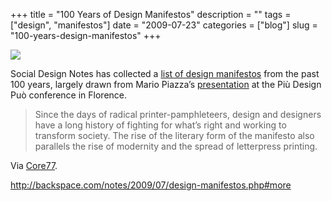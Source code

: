 +++
title = "100 Years of Design Manifestos"
description = ""
tags = ["design", "manifestos"]
date = "2009-07-23"
categories = ["blog"]
slug = "100-years-design-manifestos"
+++



  <div class="notebook-screenshot"><a href="http://backspace.com/notes/2009/07/design-manifestos.php#more"><img id='bluga-thumbnail-1839' class='bluga-thumbnail large' src='http://media.konigi.com/bluga/
wt4a68880734616.jpg'/></a></div><p>Social Design Notes has collected a <a href="http://backspace.com/notes/2009/07/design-manifestos.php">list of design manifestos</a> from the past 100 years, largely drawn from Mario Piazza’s <a href="http://sdz.aiap.it/notizie/11326">presentation</a> at the Più Design Può conference in Florence. </p>
<blockquote><p>Since the days of radical printer-pamphleteers, design and designers have a long history of fighting for what’s right and working to transform society. The rise of the literary form of the manifesto also parallels the rise of modernity and the spread of letterpress printing.</p></blockquote>
<p>Via <a href="http://www.core77.com/blog/object_culture/100_years_of_design_manifestos_14117.asp">Core77</a>.</p>
    
  <a href="http://backspace.com/notes/2009/07/design-manifestos.php#more">http://backspace.com/notes/2009/07/design-manifestos.php#more</a>
